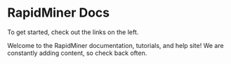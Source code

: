 # RapidMiner Docs
To get started, check out the links on the left.

Welcome to the RapidMiner documentation, tutorials, and help site! We are constantly adding content, so check back often.